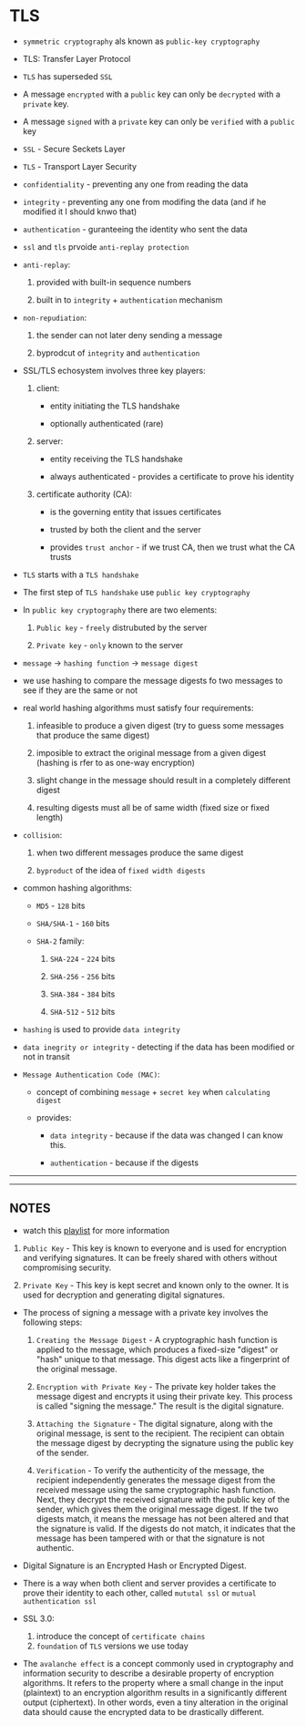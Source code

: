 # TLS

- `symmetric cryptography` als known as `public-key cryptography`

- TLS: Transfer Layer Protocol

- `TLS` has superseded `SSL`

- A message `encrypted` with a `public` key can only be `decrypted` with a `private` key.

- A message `signed` with a `private` key can only be `verified` with a `public` key

- `SSL` - Secure Seckets Layer

- `TLS` - Transport Layer Security

- `confidentiality` - preventing any one from reading the data

- `integrity` - preventing any one from modifing the data (and if he modified it I should knwo that) 

- `authentication` - guranteeing the identity who sent the data

- `ssl` and `tls` prvoide `anti-replay protection`

- `anti-replay`:
    
    1. provided with built-in sequence numbers

    2. built in to `integrity` + `authentication` mechanism

- `non-repudiation`:
    
    1. the sender can not later deny sending a message

    2. byprodcut of `integrity` and `authentication`


- SSL/TLS echosystem involves three key players:
    
    1. client:

        - entity initiating the TLS handshake

        - optionally authenticated (rare)


    2. server:

        - entity receiving the TLS handshake

        - always authenticated - provides a certificate to prove his identity

    3. certificate authority (CA):

        - is the governing entity that issues certificates
        
        - trusted by both the client and the server
        
        - provides `trust anchor` - if we trust CA, then we trust what the CA trusts


- `TLS` starts with a `TLS handshake`

- The first step of `TLS handshake` use `public key cryptography`

- In `public key cryptography` there are two elements:

    1. `Public key` - `freely` distrubuted by the server

    2. `Private key` - `only` known to the server
    
- `message` -> `hashing function` -> `message digest`

- we use hashing to compare the message digests fo two messages to see if they are the same or not

- real world hashing algorithms must satisfy four requirements:
    
    1. infeasible to produce a given digest (try to guess some messages that produce the same digest)
    
    2. imposible to extract the original message from a given digest (hashing is rfer to as one-way encryption)
    
    3. slight change in the message should result in a completely different digest
    
    4. resulting digests must all be of same width (fixed size or fixed length)
    
- `collision`: 

    1. when two different messages produce the same digest   
    
    2. `byproduct` of the idea of `fixed width digests`
    
- common hashing algorithms:

    - `MD5` - `128` bits
    
    - `SHA/SHA-1` - `160` bits
   
    - `SHA-2` family:

        1. `SHA-224` - `224` bits
        
        2. `SHA-256` - `256` bits

        3. `SHA-384` - `384` bits

        4. `SHA-512` - `512` bits
         

- `hashing` is used to provide `data integrity`

- `data inegrity or integrity` - detecting if the data has been modified or not in transit

- `Message Authentication Code (MAC)`:

    - concept of combining `message` + `secret key` when `calculating digest`
    
    - provides:

        + `data integrity` - because if the data was changed I can know this. 

        + `authentication` - because if the digests

---
---

## NOTES

- watch this [playlist](https://www.youtube.com/playlist?list=PLIFyRwBY_4bTwRX__Zn4-letrtpSj1mzY) for more information

1. `Public Key` - This key is known to everyone and is used for encryption and verifying signatures. It can be freely shared with others without compromising security.

2. `Private Key` - This key is kept secret and known only to the owner. It is used for decryption and generating digital signatures.

- The process of signing a message with a private key involves the following steps:

   1. `Creating the Message Digest` - A cryptographic hash function is applied to the message, which produces a fixed-size "digest" or "hash" unique to that message. This digest acts like a fingerprint of the original message.

   2. `Encryption with Private Key` - The private key holder takes the message digest and encrypts it using their private key. This process is called "signing the message." The result is the digital signature.

   3. `Attaching the Signature` - The digital signature, along with the original message, is sent to the recipient. The recipient can obtain the message digest by decrypting the signature using the public key of the sender.

   4. `Verification` - To verify the authenticity of the message, the recipient independently generates the message digest from the received message using the same cryptographic hash function. Next, they decrypt the received signature with the public key of the sender, which gives them the original message digest. If the two digests match, it means the message has not been altered and that the signature is valid. If the digests do not match, it indicates that the message has been tampered with or that the signature is not authentic.



-  Digital Signature is an Encrypted Hash or Encrypted Digest.

- There is a way when both client and server provides a certificate to prove their identity to each other, called `mututal ssl` or `mutual authentication ssl`

- SSL  3.0:
    1.  introduce the concept of `certificate chains`
    2. `foundation` of `TLS` versions we use today



- The `avalanche effect` is a concept commonly used in cryptography and information security to describe a desirable property of encryption algorithms. It refers to the property where a small change in the input (plaintext) to an encryption algorithm results in a significantly different output (ciphertext). In other words, even a tiny alteration in the original data should cause the encrypted data to be drastically different.
